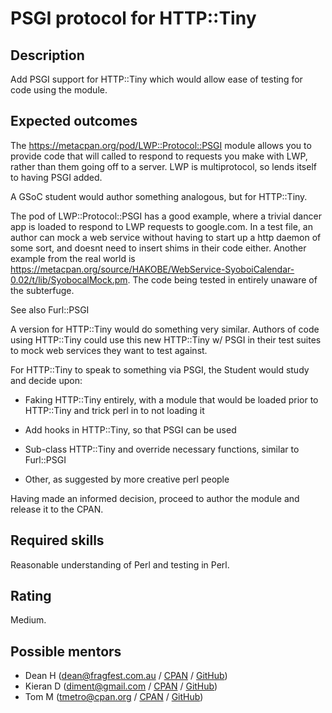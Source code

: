PSGI protocol for HTTP::Tiny
============================

Description
-----------

Add PSGI support for HTTP::Tiny which would allow ease of testing for code using the module.

Expected outcomes
-----------------

The https://metacpan.org/pod/LWP::Protocol::PSGI module allows you to provide code that will called to respond to requests you make with LWP, rather than them going off to a server. LWP is multiprotocol, so lends itself to having PSGI added.

A GSoC student would author something analogous, but for HTTP::Tiny.

The pod of LWP::Protocol::PSGI has a good example, where a trivial dancer app is loaded to respond to LWP requests to google.com. In a test file, an author can mock a web service without having to start up a http daemon of some sort, and doesnt need to insert shims in their code either. Another example from the real world is https://metacpan.org/source/HAKOBE/WebService-SyoboiCalendar-0.02/t/lib/SyobocalMock.pm. The code being tested in entirely unaware of the subterfuge.

See also Furl::PSGI

A version for HTTP::Tiny would do something very similar. Authors of code using HTTP::Tiny could use this new HTTP::Tiny w/ PSGI in their test suites to mock web services they want to test against.


For HTTP::Tiny to speak to something via PSGI, the Student would study and decide upon:

 - Faking HTTP::Tiny entirely, with a module that would be loaded prior to HTTP::Tiny and trick perl in to not loading it

- Add hooks in HTTP::Tiny, so that PSGI can be used

- Sub-class HTTP::Tiny and override necessary functions, similar to Furl::PSGI

- Other, as suggested by more creative perl people

Having made an informed decision, proceed to author the module and release it to the CPAN.

Required skills
---------------

Reasonable understanding of Perl and testing in Perl.

Rating
------

Medium.

Possible mentors
----------------

 - Dean H (dean@fragfest.com.au / [CPAN](https://metacpan.org/author/DJZORT) / [GitHub](https://github.com/djort))
 - Kieran D (diment@gmail.com / [CPAN](https://metacpan.org/author/ZARQUON) / [GitHub](https://github.com/singingfish))
 - Tom M (tmetro@cpan.org / [CPAN](https://metacpan.org/author/TMETRO) / [GitHub](https://github.com/tmetro))
